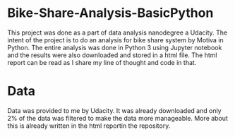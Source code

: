 # Bike-Share-Analysis-BasicPython
This project was done as a part of data analysis nanodegree a Udacity. The intent of the project is to do an analysis 
for bike share system by Motiva in Python. The entire analysis was done in Python 3 using Jupyter notebook and the results 
were also downloaded and stored in a html file. 
The html report can be read as I share my line of thought and code in that.

# Data
Data was provided to me by Udacity. It was already downloaded and only 2% of the data was filtered to make the data more manageable.
More about this is already written in the html reportin the repository.
